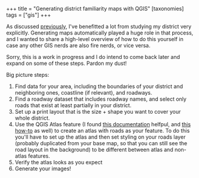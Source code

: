 +++
title = "Generating district familiarity maps with QGIS"
[taxonomies]
tags = ["gis"]
+++

As discussed [previously](/posts/learning-the-district), I've benefitted a
lot from studying my district very explicitly. Generating maps
automatically played a huge role in that process, and I wanted to share a
high-level overview of how to do this yourself in case any other GIS nerds
are also fire nerds, or vice versa.

<!-- more -->

Sorry, this is a work in progress and I do intend to come back later and
expand on some of these steps. Pardon my dust!

Big picture steps:

1. Find data for your area, including the boundaries of your district and
   neighboring ones, coastline (if relevant), and roadways.
2. Find a roadway dataset that includes roadway names, and select only
   roads that exist at least partially in your district.
3. Set up a print layout that is the size + shape you want to cover your
   whole district.
4. Use the QGIS Atlas feature (I found [this
   documentation](https://www.qgistutorials.com/en/docs/3/automating_map_creation.html)
   helfpul, and [this
   how-to](https://gist.github.com/rbanick/cddc75f6398ddbef5cee) as well)
   to create an atlas with roads as your feature. To do this you'll have to
   set up the atlas and then set styling on your roads layer (probably
   duplicated from your base map, so that you can still see the road layout
   in the background) to be different between atlas and non-atlas features.
5. Verify the atlas looks as you expect
6. Generate your images!
